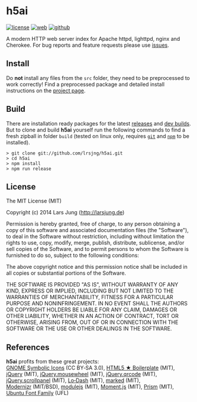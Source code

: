 # h5ai

[![license][license-img]][github] [![web][web-img]][web] [![github][github-img]][github]

A modern HTTP web server index for Apache httpd, lighttpd, nginx and Cherokee.
For bug reports and feature requests please use [issues][github-issues].


## Install

Do **not** install any files from the `src` folder, they need to be
preprocessed to work correctly! Find a preprocessed package and detailed
install instructions on the [project page][web].


## Build

There are installation ready packages for the latest [releases][release] and
[dev builds][develop]. But to clone and build **h5ai** yourself run the
following commands to find a fresh zipball in folder `build` (tested on linux
only, requires [`git`][git] and [`npm`][npm] to be installed).

    > git clone git://github.com/lrsjng/h5ai.git
    > cd h5ai
    > npm install
    > npm run release


## License

The MIT License (MIT)

Copyright (c) 2014 Lars Jung (http://larsjung.de)

Permission is hereby granted, free of charge, to any person obtaining a copy
of this software and associated documentation files (the "Software"), to deal
in the Software without restriction, including without limitation the rights
to use, copy, modify, merge, publish, distribute, sublicense, and/or sell
copies of the Software, and to permit persons to whom the Software is
furnished to do so, subject to the following conditions:

The above copyright notice and this permission notice shall be included in
all copies or substantial portions of the Software.

THE SOFTWARE IS PROVIDED "AS IS", WITHOUT WARRANTY OF ANY KIND, EXPRESS OR
IMPLIED, INCLUDING BUT NOT LIMITED TO THE WARRANTIES OF MERCHANTABILITY,
FITNESS FOR A PARTICULAR PURPOSE AND NONINFRINGEMENT. IN NO EVENT SHALL THE
AUTHORS OR COPYRIGHT HOLDERS BE LIABLE FOR ANY CLAIM, DAMAGES OR OTHER
LIABILITY, WHETHER IN AN ACTION OF CONTRACT, TORT OR OTHERWISE, ARISING FROM,
OUT OF OR IN CONNECTION WITH THE SOFTWARE OR THE USE OR OTHER DEALINGS IN
THE SOFTWARE.


## References

**h5ai** profits from these great projects:  
[GNOME&nbsp;Symbolic&nbsp;Icons](https://github.com/GNOME/gnome-icon-theme-symbolic)&nbsp;(CC&nbsp;BY&#8209;SA&nbsp;3.0),
[HTML5&nbsp;★&nbsp;Boilerplate](http://html5boilerplate.com)&nbsp;(MIT),
[jQuery](http://jquery.com)&nbsp;(MIT),
[jQuery.mousewheel](https://github.com/brandonaaron/jquery-mousewheel)&nbsp;(MIT),
[jQuery.qrcode](http://larsjung.de/qrcode/)&nbsp;(MIT),
[jQuery.scrollpanel](http://larsjung.de/scrollpanel/)&nbsp;(MIT),
[Lo&#8209;Dash](http://lodash.com)&nbsp;(MIT),
[marked](https://github.com/chjj/marked)&nbsp;(MIT),
[Modernizr](http://www.modernizr.com)&nbsp;(MIT/BSD),
[modulejs](http://larsjung.de/modulejs/)&nbsp;(MIT),
[Moment.js](http://momentjs.com)&nbsp;(MIT),
[Prism](http://prismjs.com)&nbsp;(MIT),
[Ubuntu&nbsp;Font&nbsp;Family](http://font.ubuntu.com)&nbsp;(UFL)


[web]: http://larsjung.de/h5ai/
[github]: https://github.com/lrsjng/h5ai
[github-issues]: https://github.com/lrsjng/h5ai/issues
[release]: http://release.larsjung.de/h5ai/
[develop]: http://release.larsjung.de/h5ai/develop/
[git]: http://git-scm.com
[npm]: https://www.npmjs.org

[license-img]: http://img.shields.io/badge/license-MIT-a0a060.svg?style=flat-square
[web-img]: http://img.shields.io/badge/web-larsjung.de/h5ai-a0a060.svg?style=flat-square
[github-img]: http://img.shields.io/badge/github-lrsjng/h5ai-a0a060.svg?style=flat-square
